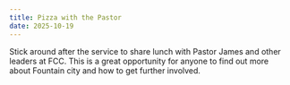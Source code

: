 ```yaml
---
title: Pizza with the Pastor
date: 2025-10-19
---
```


Stick around after the service to share lunch with Pastor James and other leaders at FCC. This is a great opportunity for anyone to find out more about Fountain city and how to get further involved.
